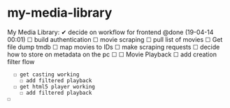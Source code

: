 # my-media-library

My Media Library:
    ✔ decide on workflow for frontend @done (19-04-14 00:01)
    ☐ build authentication
    ☐ movie scraping
      ☐ pull list of movies
      ☐ Get file dump tmdb
      ☐ map movies to IDs
      ☐ make scraping requests
      ☐ decide how to store on metadata on the pc
    ☐ 
    ☐ Movie Playback
      ☐ add creation filter flow

      ☐ get casting working
        ☐ add filtered playback
      ☐ get html5 player working
        ☐ add filtered playback
    ☐ 
